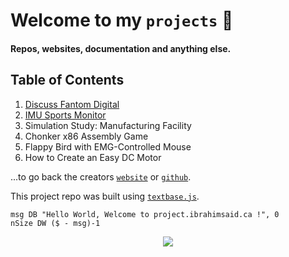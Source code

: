 
# Welcome to my `projects` 📐

#### Repos, websites, documentation and anything else.

## Table of Contents

1. [Discuss Fantom Digital](https://discuss.fantom.digital/)
2. [IMU Sports Monitor](/repo/imudatalogger)
3. Simulation Study: Manufacturing Facility
4. Chonker x86 Assembly Game
5. Flappy Bird with EMG-Controlled Mouse
6. How to Create an Easy DC Motor

...to go back the creators [`website`](https://www.ibrahimsaid.ca/) or [`github`](https://github.com/1brahimsaid).

This project repo was built using [`textbase.js`](https://github.com/al5ina5/textbase).

```assembly
msg DB "Hello World, Welcome to project.ibrahimsaid.ca !", 0
nSize DW ($ - msg)-1
```

<p align="center">
  <img src="/ram.jpg"/>
</p>
